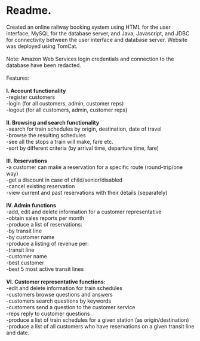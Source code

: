 # Readme.
Created an online railway booking system using HTML for the user interface,
MySQL for the database server, and Java, Javascript, and JDBC for connectivity between the user
interface and database server. Website was deployed using TomCat. </br>
<br />
Note: Amazon Web Services login credentials and connection to the database have been redacted.<br />
<br />
Features:<br />
<br />
**I. Account functionality**<br />
  -register customers<br />
  -login (for all customers, admin, customer reps)<br />
  -logout (for all customers, admin, customer reps)<br />
<br />
**II. Browsing and search functionality**<br />
 -search for train schedules by origin, destination, date of travel<br />
 -browse the resulting schedules<br />
 -see all the stops a train will make, fare etc.<br />
 -sort by different criteria (by arrival time, departure time, fare)<br />
<br />
**III. Reservations**<br />
 -a customer can make a reservation for a specific route (round-trip/one
 way)<br />
 -get a discount in case of child/senior/disabled<br />
 -cancel existing reservation<br />
 -view current and past reservations with their details (separately)<br />
<br />
**IV. Admin functions**<br />
-add, edit and delete information for a customer representative<br />
 -obtain sales reports per month<br />
-produce a list of reservations:<br />
-by transit line<br />
-by customer name<br />
-produce a listing of revenue per:<br />
 -transit line<br />
 -customer name<br />
 -best customer<br />
 -best 5 most active transit lines<br /> 
<br />
**VI. Customer representative functions:** <br />
 -edit and delete information for train schedules<br />
 -customers browse questions and answers<br />
 -customers search questions by keywords <br />
 -customers send a question to the customer service<br />
-reps reply to customer questions <br />
 -produce a list of train schedules for a given station (as origin/destination)<br /> 
 -produce a list of all customers who have reservations on a given transit line
 and date. <br />
